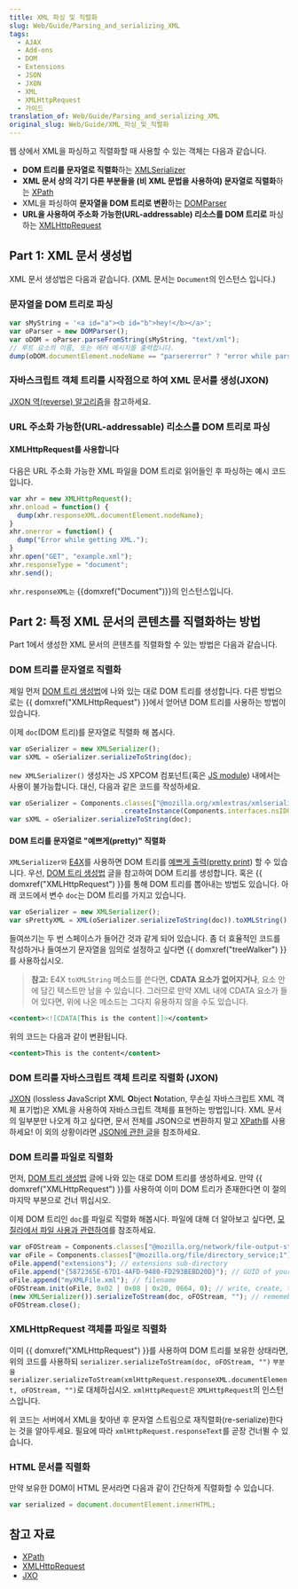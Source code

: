 ```yaml
---
title: XML 파싱 및 직렬화
slug: Web/Guide/Parsing_and_serializing_XML
tags:
  - AJAX
  - Add-ons
  - DOM
  - Extensions
  - JSON
  - JXON
  - XML
  - XMLHttpRequest
  - 가이드
translation_of: Web/Guide/Parsing_and_serializing_XML
original_slug: Web/Guide/XML_파싱_및_직렬화
---
```

웹 상에서 XML을 파싱하고 직렬화할 때 사용할 수 있는 객체는 다음과 같습니다.

- **DOM 트리를 문자열로 직렬화**하는 [XMLSerializer](/en/XMLSerializer)
- **XML 문서 상의 각기 다른 부분들을 (비 XML 문법을 사용하여) 문자열로 직렬화**하는 [XPath](/en/XPath)
- XML을 파싱하여 **문자열을 DOM 트리로 변환**하는 [DOMParser](/en/DOM/DOMParser)
- **URL을 사용하여 주소화 가능한(URL-addressable) 리소스를 DOM 트리로** 파싱하는 [XMLHttpRequest](/en/nsIXMLHttpRequest)

## Part 1: XML 문서 생성법

XML 문서 생성법은 다음과 같습니다. (XML 문서는 `Document`의 인스턴스 입니다.)

### 문자열을 DOM 트리로 파싱

```js hidden
var sMyString = '<a id="a"><b id="b">hey!</b></a>';
var oParser = new DOMParser();
var oDOM = oParser.parseFromString(sMyString, "text/xml");
// 루트 요소의 이름, 또는 에러 메시지를 출력합니다.
dump(oDOM.documentElement.nodeName == "parsererror" ? "error while parsing" : oDOM.documentElement.nodeName);
```

### 자바스크립트 객체 트리를 시작점으로 하여 XML 문서를 생성(JXON)

[JXON 역(reverse) 알고리즘](/en/JXON#Reverse_Algorithms)을 참고하세요.

### URL 주소화 가능한(URL-addressable) 리소스를 DOM 트리로 파싱

#### XMLHttpRequest를 사용합니다

다음은 URL 주소화 가능한 XML 파일을 DOM 트리로 읽어들인 후 파싱하는 예시 코드입니다.

```js
var xhr = new XMLHttpRequest();
xhr.onload = function() {
  dump(xhr.responseXML.documentElement.nodeName);
}
xhr.onerror = function() {
  dump("Error while getting XML.");
}
xhr.open("GET", "example.xml");
xhr.responseType = "document";
xhr.send();
```

`xhr.responseXML는` {{domxref("Document")}}의 인스턴스입니다.

## Part 2: 특정 XML 문서의 콘텐츠를 직렬화하는 방법

Part 1에서 생성한 XML 문서의 콘텐츠를 직렬화할 수 있는 방법은 다음과 같습니다.

### DOM 트리를 문자열로 직렬화

제일 먼저 [DOM 트리 생성법](/en/How_to_create_a_DOM_tree)에 나와 있는 대로 DOM 트리를 생성합니다. 다른 방법으로는 {{ domxref("XMLHttpRequest") }}에서 얻어낸 DOM 트리를 사용하는 방법이 있습니다.

이제 `doc`(DOM 트리)를 문자열로 직렬화 해 봅시다.

```js
var oSerializer = new XMLSerializer();
var sXML = oSerializer.serializeToString(doc);
```

`new XMLSerializer()` 생성자는 JS XPCOM 컴포넌트(혹은 [JS module](/en/JavaScript_code_modules)) 내에서는 사용이 불가능합니다. 대신, 다음과 같은 코드를 작성하세요.

```js
var oSerializer = Components.classes["@mozilla.org/xmlextras/xmlserializer;1"]
                            .createInstance(Components.interfaces.nsIDOMSerializer);
var sXML = oSerializer.serializeToString(doc);
```

#### DOM 트리를 문자열로 "예쁘게(pretty)" 직렬화

`XMLSerializer와` [E4X](/en/E4X)를 사용하면 DOM 트리를 [예쁘게 출력(pretty print](http://en.wikipedia.org/wiki/Pretty-print)) 할 수 있습니다. 우선, [DOM 트리 생성법](/en/How_to_create_a_DOM_tree) 글을 참고하여 DOM 트리를 생성합니다. 혹은 {{ domxref("XMLHttpRequest") }}를 통해 DOM 트리를 뽑아내는 방법도 있습니다. 아래 코드에서 변수 `doc`는 DOM 트리를 가지고 있습니다.

```js
var oSerializer = new XMLSerializer();
var sPrettyXML = XML(oSerializer.serializeToString(doc)).toXMLString();
```

들여쓰기는 두 번 스페이스가 들어간 것과 같게 되어 있습니다. 좀 더 효율적인 코드를 작성하거나 들여쓰기 문자열을 임의로 설정하고 싶다면 {{ domxref("treeWalker") }}를 사용하십시오.

> **참고:** E4X `toXMLString` 메소드를 쓴다면, **CDATA 요소가 없어지거나**, 요소 안에 담긴 텍스트만 남을 수 있습니다. 그러므로 만약 XML 내에 CDATA 요소가 들어 있다면, 위에 나온 메소드는 그다지 유용하지 않을 수도 있습니다.

```xml
<content><![CDATA[This is the content]]></content>
```

위의 코드는 다음과 같이 변환됩니다.

```xml
<content>This is the content</content>
```

### DOM 트리를 자바스크립트 객체 트리로 직렬화 (JXON)

[JXON](/en/JXON) (lossless **J**avaScript **X**ML **O**bject **N**otation, 무손실 자바스크립트 XML 객체 표기법)은 XML을 사용하여 자바스크립트 객체를 표현하는 방법입니다. XML 문서의 일부분만 나오게 하고 싶다면, 문서 전체를 JSON으로 변환하지 말고 [XPath](/en/XPath)를 사용하세요! 이 외의 상황이라면 [JSON에 관한 글](/en/JXON)을 참조하세요.

### DOM 트리를 파일로 직렬화

먼저, [DOM 트리 생성법](/en/How_to_create_a_DOM_tree) 글에 나와 있는 대로 DOM 트리를 생성하세요. 만약 {{ domxref("XMLHttpRequest") }}를 사용하여 이미 DOM 트리가 존재한다면 이 절의 마지막 부분으로 건너 뛰십시오.

이제 DOM 트리인 `doc`를 파일로 직렬화 해봅시다. 파일에 대해 더 알아보고 싶다면, [모질라에서 파일 사용과 관련하여](/en/Code_snippets/File_I//O)를 참조하세요.

```js
var oFOStream = Components.classes["@mozilla.org/network/file-output-stream;1"].createInstance(Components.interfaces.nsIFileOutputStream);
var oFile = Components.classes["@mozilla.org/file/directory_service;1"].getService(Components.interfaces.nsIProperties).get("ProfD", Components.interfaces.nsILocalFile); // get profile folder
oFile.append("extensions"); // extensions sub-directory
oFile.append("{5872365E-67D1-4AFD-9480-FD293BEBD20D}"); // GUID of your extension
oFile.append("myXMLFile.xml"); // filename
oFOStream.init(oFile, 0x02 | 0x08 | 0x20, 0664, 0); // write, create, truncate
(new XMLSerializer()).serializeToStream(doc, oFOStream, ""); // rememeber, doc is the DOM tree
oFOStream.close();
```

### XMLHttpRequest 객체를 파일로 직렬화

이미 {{ domxref("XMLHttpRequest") }}를 사용하여 DOM 트리를 보유한 상태라면, 위의 코드를 사용하되 `serializer.serializeToStream(doc, oFOStream, "")` `부분을` `serializer.serializeToStream(xmlHttpRequest.responseXML.documentElement, oFOStream, "")`로 대체하십시오. `xmlHttpRequest은` `XMLHttpRequest`의 인스턴스입니다.

위 코드는 서버에서 XML을 찾아낸 후 문자열 스트림으로 재직렬화(re-serialize)한다는 것을 알아두세요. 필요에 따라 `xmlHttpRequest.responseText`를 곧장 건너뛸 수 있습니다.

### HTML 문서를 직렬화

만약 보유한 DOM이 HTML 문서라면 다음과 같이 간단하게 직렬화할 수 있습니다.

```js
var serialized = document.documentElement.innerHTML;
```

## 참고 자료

- [XPath](/en/XPath)
- [XMLHttpRequest](/en/nsIXMLHttpRequest)
- [JXO](/en/JXON)
